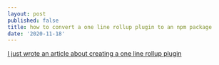 ```yaml
---
layout: post
published: false
title: how to convert a one line rollup plugin to an npm package
date: '2020-11-18'
---
```

[I just wrote an article about creating a one line rollup plugin](/2020-11-17-one-line-rollup-plugin-for-svelte/)